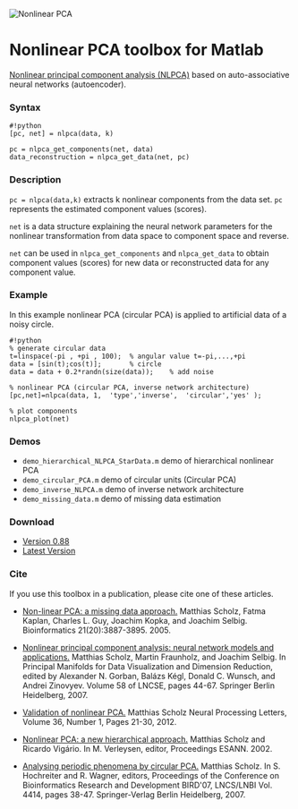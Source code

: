 ![Nonlinear PCA](http://www.nlpca.org/fig_nlpca_nonlinear_PCA_autoencoder_3d_small.png "Nonlinear PCA")

# Nonlinear PCA toolbox for Matlab #

[Nonlinear principal component analysis (NLPCA)](http://www.nlpca.org/) based on auto-associative neural networks (autoencoder).

### Syntax ###

```
#!python
[pc, net] = nlpca(data, k)

pc = nlpca_get_components(net, data)
data_reconstruction = nlpca_get_data(net, pc)
```

### Description ###

`pc = nlpca(data,k)` extracts k nonlinear components from the data set. `pc` represents the estimated component values (scores).

`net` is a data structure explaining the neural network parameters for the nonlinear transformation from data space to component space and reverse.

`net` can be used in `nlpca_get_components` and `nlpca_get_data` to obtain component values (scores) for new data or reconstructed data for any component value. 

### Example ###

In this example nonlinear PCA (circular PCA) is applied to artificial data of a noisy circle.

```
#!python
% generate circular data
t=linspace(-pi , +pi , 100);  % angular value t=-pi,...,+pi
data = [sin(t);cos(t)];       % circle
data = data + 0.2*randn(size(data));    % add noise

% nonlinear PCA (circular PCA, inverse network architecture)
[pc,net]=nlpca(data, 1,  'type','inverse',  'circular','yes' );
              
% plot components
nlpca_plot(net)
```

### Demos ###

* `demo_hierarchical_NLPCA_StarData.m` demo of hierarchical nonlinear PCA
* `demo_circular_PCA.m` 	demo of circular units (Circular PCA)
* `demo_inverse_NLPCA.m` 	demo of inverse network architecture
* `demo_missing_data.m` 	demo of missing data estimation


### Download ###
* [Version 0.88](https://bitbucket.org/matthias-scholz/nonlinear-pca-toolbox-for-matlab/get/Version-0.88.zip)
* [Latest Version](https://bitbucket.org/matthias-scholz/nonlinear-pca-toolbox-for-matlab/downloads)

### Cite ###

If you use this toolbox in a publication, please cite one of these articles.

 *  [Non-linear PCA: a missing data approach.](http://bioinformatics.oxfordjournals.org/content/21/20/3887.full)
    Matthias Scholz, Fatma Kaplan, Charles L. Guy, Joachim Kopka, and Joachim Selbig.
    Bioinformatics 21(20):3887-3895. 2005.
    
 *  [Nonlinear principal component analysis: neural network models and applications.](http://pca.narod.ru/2MainGorbanKeglWunschZin.pdf)
    Matthias Scholz, Martin Fraunholz, and Joachim Selbig.
    In Principal Manifolds for Data Visualization and Dimension Reduction, edited by Alexander N. Gorban, Balázs Kégl, Donald C. Wunsch, and Andrei Zinovyev. Volume 58 of LNCSE, pages 44-67. Springer Berlin Heidelberg, 2007.
   
 *  [Validation of nonlinear PCA.](http://www.matthias-scholz.de/scholz_NLPCA_validation_NeuralProcessLett2012.pdf)
    Matthias Scholz
    Neural Processing Letters, Volume 36, Number 1, Pages 21-30, 2012.
   
 *  [Nonlinear PCA: a new hierarchical approach.](http://www.matthias-scholz.de/scholz_vigario_NLPCA_esann2002.pdf)
    Matthias Scholz and Ricardo Vigário.
    In M. Verleysen, editor, Proceedings ESANN. 2002.
  

  * [Analysing periodic phenomena by circular PCA.](http://www.matthias-scholz.de/scholz_circularPCA_BIRD2007.pdf)
    Matthias Scholz.
    In S. Hochreiter and R. Wagner, editors, Proceedings of the Conference on Bioinformatics Research and Development BIRD'07, LNCS/LNBI Vol. 4414, pages 38-47. Springer-Verlag Berlin Heidelberg, 2007.